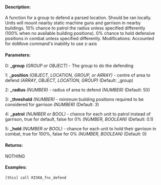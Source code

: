 #### Description:
A function for a group to defend a parsed location. Should be ran locally. Units will mount nearby static machine guns and garrison in nearby buildings. 10% chance to patrol the radius unless specified differently (100% when no available building positions). 0% chance to hold defensive positions in combat unless specified differently. Modifications: Accounted for doMove command's inability to use z-axis

#### Parameters:
0: **_group** *(GROUP or OBJECT)* - The group to do the defending

1: **_position** *(OBJECT, LOCATION, GROUP, or ARRAY)* - centre of area to defend *(ARRAY, OBJECT, LOCATION, GROUP)* (Default: _group)

2: **_radius** *(NUMBER)* - radius of area to defend *(NUMBER)* (Default: 50)

3: **_threshold** *(NUMBER)* - minimum building positions required to be considered for garrison *(NUMBER)* (Default: 3)

4: **_patrol** *(NUMBER or BOOL)* - chance for each unit to patrol instead of garrison, true for default, false for 0% *(NUMBER, BOOLEAN)* (Default: 0.1)

5: **_hold** *(NUMBER or BOOL)* - chance for each unit to hold their garrison in combat, true for 100%, false for 0% *(NUMBER, BOOLEAN)* (Default: 0)

#### Returns:
NOTHING

#### Examples:
```sqf
[this] call KISKA_fnc_defend
```

